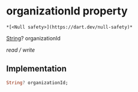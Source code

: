 


# organizationId property




    *[<Null safety>](https://dart.dev/null-safety)*


[String](https://api.flutter.dev/flutter/dart-core/String-class.html)? organizationId
  
_read / write_






## Implementation

```dart
String? organizationId;


```







